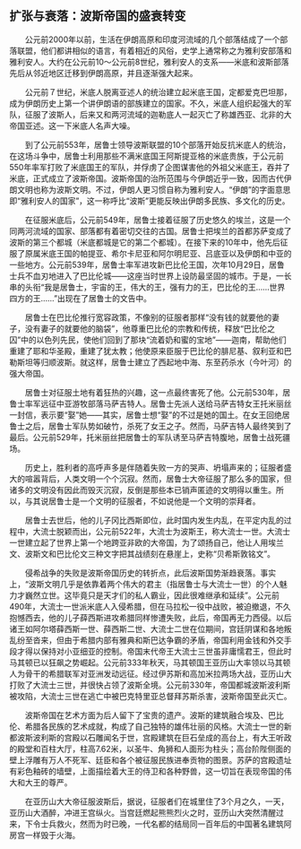## 扩张与衰落：波斯帝国的盛衰转变

　　公元前2000年以前，生活在伊朗高原和印度河流域的几个部落结成了一个部落联盟，他们都讲相似的语言，有着相近的风俗，史学上通常称之为雅利安部落和雅利安人。大约在公元前10～公元前8世纪，雅利安人的支系——米底和波斯部落先后从邻近地区迁移到伊朗高原，并且逐渐强大起来。

　　公元前７世纪，米底人脱离亚述人的统治建立起米底王国，定都爱克巴坦那，成为伊朗历史上第一个讲伊朗语的部族建立的国家。不久，米底人组织起强大的军队，征服了波斯人，后来又和两河流域的迦勒底人一起灭亡了称雄西亚、北非的大帝国亚述。这一下米底人名声大噪。

　　到了公元前553年，居鲁士领导波斯联盟的10个部落开始反抗米底人的统治，在这场斗争中，居鲁士利用那些不满米底国王阿斯提亚格的米底贵族，于公元前550年率军打败了米底国王的军队，并俘虏了企图谋害他的外祖父米底王，吞并了米底，正式成立了波斯帝国。波斯帝国的治所范围与今伊朗近乎一致，因而古代伊朗文明也称为波斯文明。不过，伊朗人更习惯自称为雅利安人。“伊朗”的字面意思即“雅利安人的国家”，这一称呼比“波斯”更能反映出伊朗多民族、多文化的历史。

　　在征服米底后，公元前549年，居鲁士接着征服了历史悠久的埃兰，这是一个同两河流域的国家、部落都有着密切交往的古国。居鲁士把埃兰的首都苏萨变成了波斯的第三个都城（米底都城是它的第二个都城）。在接下来的10年中，他先后征服了原属米底王国的帕提亚、希尔卡尼亚和阿尔明尼亚、吕底亚以及伊朗和中亚的一些地方。公元前539年，居鲁士率军进攻新巴比伦王国，次年10月29日，居鲁士兵不血刃地进入了巴比伦城——这座当时世界上设防最坚固的城市。于是，一长串的头衔“我是居鲁士，宇宙的王，伟大的王，强有力的王，巴比伦的王……世界四方的王……”出现在了居鲁士的文告中。

　　居鲁士在巴比伦推行宽容政策，不像别的征服者那样“没有钱的就要他的妻子，没有妻子的就要他的脑袋”，他尊重巴比伦的宗教和传统，释放“巴比伦之囚”中的以色列先民，使他们回到了那块“流着奶和蜜的宝地”——迦南，帮助他们重建了耶和华圣殿，重建了犹太教；他使原来臣服于巴比伦的腓尼基、叙利亚和巴勒斯坦等归顺波斯。就这样，居鲁士建立了西起地中海、东至药杀水（今叶河）的强大帝国。

　　居鲁士对征服土地有着狂热的兴趣，这一点最终害死了他。公元前530年，居鲁士率军远征中亚游牧部落马萨吉特人。居鲁士先派人送给马萨吉特女王托米丽丝一封信，表示要“娶”她——其实，居鲁士想“娶”的不过是她的国土。在女王回绝居鲁士之后，居鲁士军队势如破竹，杀死了女王之子。然而，马萨吉特人最终笑到了最后。公元前529年，托米丽丝把居鲁士的军队诱至马萨吉特腹地，居鲁士战死疆场。

　　历史上，胜利者的高呼声多是伴随着失败一方的哭声、坍塌声来的；征服者盛大的喧嚣背后，人类文明一个个沉寂。然而，居鲁士大帝征服了那么多的国家，但诸多的文明没有因此而毁灭沉寂，反倒是那些本已销声匿迹的文明得以重生。所以，与其说居鲁士是一个文明的征服者，不如说他是一个文明的崇拜者。

　　居鲁士去世后，他的儿子冈比西斯即位，此时国内发生内乱，在平定内乱的过程中，大流士脱颖而出，公元前522年，大流士为波斯王，称大流士一世。大流士一世建立起了世界上第一个地跨亚非欧的大帝国，为了颂扬自己，他让人用埃兰文、波斯文和巴比伦文三种文字把其战绩刻在悬崖上，史称“贝希斯敦铭文”。

　　侵希战争的失败是波斯帝国历史的转折点，此后波斯国势渐趋衰落。事实上，“波斯文明几乎是依靠着两个伟大的君主（指居鲁士与大流士一世）的个人魅力才巍然立世。这毕竟只是天才们的私人霸业，因此很难继承和延续”。公元前490年，大流士一世派米底人入侵希腊，但在马拉松一役中战败，被迫撤退，不久抱憾西去，他的儿子薛西斯进攻希腊同样惨遭失败，此后，帝国再无力西侵。以后诸王如阿尔塔薛西斯一世、薛西斯二世、大流士二世在位期间，宫廷阴谋和各地叛乱纷至沓来，但由于希腊内部有雅典和斯巴达争霸的矛盾，帝国利用金钱和外交手段才得以保持对小亚细亚的控制。帝国末代帝王大流士三世虽非庸懦君王，但此时马其顿已以狂飙之势崛起。公元前333年秋天，马其顿国王亚历山大率领以马其顿人为骨干的希腊联军对亚洲发动远征。经过伊苏斯和高加米拉两场大战，亚历山大打败了大流士三世，并很快占领了波斯全境。公元前330年，帝国都城波斯波利斯被攻陷，大流士三世在逃亡中被巴克特里亚总督拜苏斯杀害，波斯帝国至此灭亡。

　　波斯帝国在艺术方面为后人留下了宝贵的遗产。波斯的建筑融合埃及、巴比伦、希腊各民族的艺术成就，构成了自己独特的雄伟壮丽的风格。大流士一世的新都波斯波利斯的宫殿以石雕闻名于世，宫殿建筑在巨石垒成的高台上，有大王听政的殿堂和百柱大厅，柱高7.62米，以圣牛、角狮和人面形为柱头；高台阶陛侧面的壁上浮雕有万人不死军、廷臣和各个被征服民族进奉贡物的图景。苏萨的宫殿遗址有彩色釉砖的墙壁，上面描绘着大王的侍卫和各种野兽，这一切旨在表现帝国的伟大和大王的尊严。

　　在亚历山大大帝征服波斯后，据说，征服者们在城里住了3个月之久，一天，亚历山大酒醉，冲进王宫纵火。当宫廷燃起熊熊烈火之时，亚历山大突然清醒过来，下令士兵救火，然而为时已晚，一代名都的结局同一百年后的中国著名建筑阿房宫一样毁于火海。
